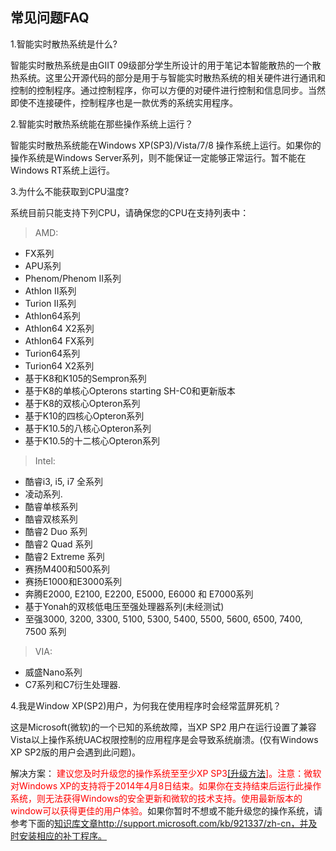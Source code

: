 ## 常见问题FAQ ##

1.智能实时散热系统是什么?

智能实时散热系统是由GIIT 09级部分学生所设计的用于笔记本智能散热的一个散热系统。这里公开源代码的部分是用于与智能实时散热系统的相关硬件进行通讯和控制的控制程序。通过控制程序，你可以方便的对硬件进行控制和信息同步。当然即使不连接硬件，控制程序也是一款优秀的系统实用程序。

2.智能实时散热系统能在那些操作系统上运行？

智能实时散热系统能在Windows XP(SP3)/Vista/7/8 操作系统上运行。如果你的操作系统是Windows Server系列，则不能保证一定能够正常运行。暂不能在Windows RT系统上运行。

3.为什么不能获取到CPU温度?

系统目前只能支持下列CPU，请确保您的CPU在支持列表中：
> AMD:
  * FX系列
  * APU系列
  * Phenom/Phenom II系列
  * Athlon II系列
  * Turion II系列
  * Athlon64系列
  * Athlon64 X2系列
  * Athlon64 FX系列
  * Turion64系列
  * Turion64 X2系列
  * 基于K8和K105的Sempron系列
  * 基于K8的单核心Opterons starting SH-C0和更新版本
  * 基于K8的双核心Opteron系列
  * 基于K10的四核心Opteron系列
  * 基于K10.5的八核心Opteron系列
  * 基于K10.5的十二核心Opteron系列
> Intel:
  * 酷睿i3, i5, i7 全系列
  * 凌动系列.
  * 酷睿单核系列
  * 酷睿双核系列
  * 酷睿2 Duo 系列
  * 酷睿2 Quad 系列
  * 酷睿2 Extreme 系列
  * 赛扬M400和500系列
  * 赛扬E1000和E3000系列
  * 奔腾E2000, E2100, E2200, E5000, E6000 和 E7000系列
  * 基于Yonah的双核低电压至强处理器系列(未经测试)
  * 至强3000, 3200, 3300, 5100, 5300, 5400, 5500, 5600, 6500, 7400, 7500 系列
> VIA:
  * 威盛Nano系列
  * C7系列和C7衍生处理器.

4.我是Window XP(SP2)用户，为何我在使用程序时会经常蓝屏死机？

这是Microsoft(微软)的一个已知的系统故障，当XP SP2 用户在运行设置了兼容Vista以上操作系统UAC权限控制的应用程序是会导致系统崩溃。(仅有Windows XP SP2版的用户会遇到此问题)。

解决方案：
<font color='#F00'>建议您及时升级您的操作系统至至少XP SP3<a href='http://support.microsoft.com/kb/322389/zh-cn'>[升级方法</a>]。注意：微软对Windows XP的支持将于2014年4月8日结束。如果你在支持结束后运行此操作系统，则无法获得Windows的安全更新和微软的技术支持。使用最新版本的window可以获得更佳的用户体验。</font>如果你暂时不想或不能升级您的操作系统，请参考下面的[知识库文章](http://support.microsoft.com/kb/921337/zh-cn)http://support.microsoft.com/kb/921337/zh-cn，并及时安装相应的补丁程序。